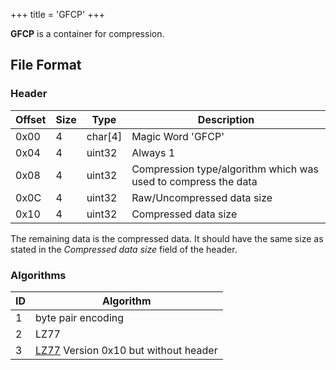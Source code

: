 +++
title = 'GFCP'
+++

**GFCP** is a container for compression.

## File Format

### Header

| Offset | Size | Type      | Description                                                    |
|--------|------|-----------|----------------------------------------------------------------|
| 0x00   | 4    | char\[4\] | Magic Word 'GFCP'                                              |
| 0x04   | 4    | uint32    | Always 1                                                       |
| 0x08   | 4    | uint32    | Compression type/algorithm which was used to compress the data |
| 0x0C   | 4    | uint32    | Raw/Uncompressed data size                                     |
| 0x10   | 4    | uint32    | Compressed data size                                           |

The remaining data is the compressed data. It should have the same size
as stated in the *Compressed data size* field of the header.

### Algorithms

| ID  | Algorithm                                                             |
|-----|-----------------------------------------------------------------------|
| 1   | byte pair encoding                                                    |
| 2   | LZ77                                                                  |
| 3   | [LZ77](https://wiibrew.org/wiki/LZ77) Version 0x10 but without header |
